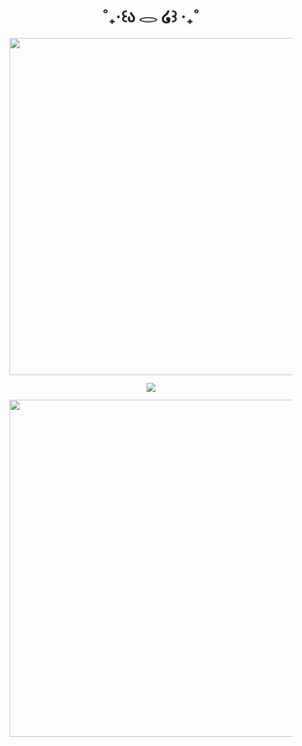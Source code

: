 <h1 align="center">
˚₊‧꒰ა 𓂋 ໒꒱ ‧₊˚
</h1>
<p align="center">
  <img width="600" src="https://files.catbox.moe/xnpp6u.png">
</p>
<p align="center">
  <img src="https://files.catbox.moe/vqbsn0.png">
</p>
<p align="center">
  <img width="600" src="https://files.catbox.moe/v2r8mj.png">
</p>
